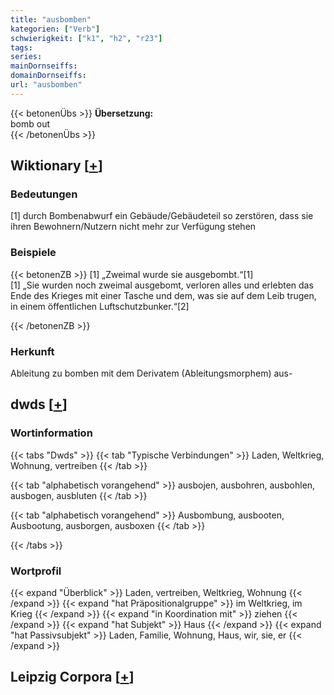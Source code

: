 ```yaml
---
title: "ausbomben"
kategorien: ["Verb"]
schwierigkeit: ["k1", "h2", "r23"]
tags:
series:
mainDornseiffs:
domainDornseiffs:
url: "ausbomben"
---
```


{{< betonenÜbs >}}
**Übersetzung:**  
bomb out  
{{< /betonenÜbs >}}

## Wiktionary [[+](https://de.wiktionary.org/wiki/ausbomben)]

### Bedeutungen
[1] durch Bombenabwurf ein Gebäude/Gebäudeteil so zerstören, dass sie ihren Bewohnern/Nutzern nicht mehr zur Verfügung stehen  

### Beispiele
{{< betonenZB >}}
[1] „Zweimal wurde sie ausgebombt.“[1]  
[1] „Sie wurden noch zweimal ausgebomt, verloren alles und erlebten das Ende des Krieges mit einer Tasche und dem, was sie auf dem Leib trugen, in einem öffentlichen Luftschutzbunker.“[2]  

{{< /betonenZB >}}
### Herkunft
Ableitung zu bomben mit dem Derivatem (Ableitungsmorphem) aus-  



## dwds [[+](https://www.dwds.de/wb/ausbomben)]

### Wortinformation
{{< tabs "Dwds" >}}
{{< tab "Typische Verbindungen" >}}
Laden, Weltkrieg, Wohnung, vertreiben
{{< /tab >}}

{{< tab "alphabetisch vorangehend" >}}
ausbojen, ausbohren, ausbohlen, ausbogen, ausbluten
{{< /tab >}}

{{< tab "alphabetisch vorangehend" >}}
Ausbombung, ausbooten, Ausbootung, ausborgen, ausboxen
{{< /tab >}}

{{< /tabs >}}

### Wortprofil
{{< expand "Überblick" >}} Laden, vertreiben, Weltkrieg, Wohnung {{< /expand >}}
{{< expand "hat Präpositionalgruppe" >}} im Weltkrieg, im Krieg {{< /expand >}}
{{< expand "in Koordination mit" >}} ziehen {{< /expand >}}
{{< expand "hat Subjekt" >}} Haus {{< /expand >}}
{{< expand "hat Passivsubjekt" >}} Laden, Familie, Wohnung, Haus, wir, sie, er {{< /expand >}}

## Leipzig Corpora [[+](https://corpora.uni-leipzig.de/en/res?word=ausbomben&corpusId=deu_newscrawl-public_2018)]

